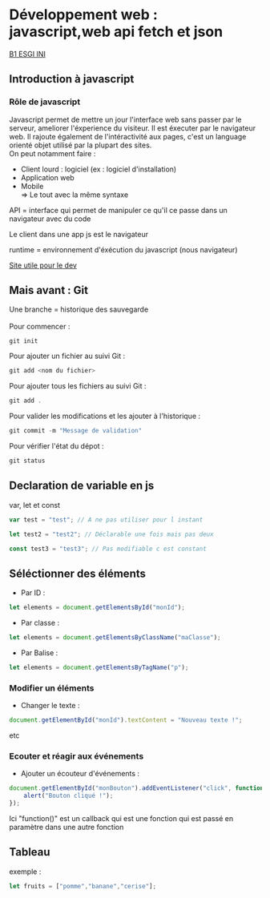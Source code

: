 # Développement web : javascript,web api fetch et json

<u>B1 ESGI INI</u>

## Introduction à javascript

### Rôle de javascript

Javascript permet de mettre un jour l'interface web sans passer par le serveur, ameliorer l'éxperience du visiteur. Il est éxecuter par le navigateur web. Il rajoute également de l'intéractivité aux pages, c'est un language orienté objet utilisé par la plupart des sites.<br>
On peut notamment faire :
- Client lourd : logiciel (ex : logiciel d'installation)
- Application web
- Mobile <br>
=> Le tout avec la même syntaxe

API  = interface qui permet de manipuler ce qu'il ce passe dans un navigateur avec du code

Le client dans une app js est le navigateur

runtime = environnement d'éxécution du javascript (nous navigateur)

<a href="https://developer.mozilla.org/fr/">Site utile pour le dev</a>

## Mais avant : Git
Une branche = historique des sauvegarde <br><br>
Pour commencer :
```
git init
```
Pour ajouter un fichier au suivi Git : 
```js
git add <nom du fichier>
```
Pour ajouter tous les fichiers au suivi Git :
```js
git add .
```
Pour valider les modifications et les ajouter à l'historique :
```js
git commit -m "Message de validation"
```
Pour vérifier l'état du dépot : 
```js
git status
```

## Declaration de variable en js

var, let et const
```js
var test = "test"; // A ne pas utiliser pour l instant
```

```js
let test2 = "test2"; // Déclarable une fois mais pas deux
```

```js
const test3 = "test3"; // Pas modifiable c est constant
```

## Séléctionner des éléments
- Par ID :
```js
let elements = document.getElementsById("monId");
```
- Par classe :
```js
let elements = document.getElementsByClassName("maClasse");
```
- Par Balise :
```js
let elements = document.getElementsByTagName("p");
```
### Modifier un éléments
- Changer le texte :
```js
document.getElementById("monId").textContent = "Nouveau texte !";
```
etc
### Ecouter et réagir aux événements
- Ajouter un écouteur d'événements :
```js
document.getElementById("monBouton").addEventListener("click", function () {
    alert("Bouton cliqué !");
});
```
Ici "function()" est un callback qui est une fonction qui est passé en paramètre dans une autre fonction

## Tableau
exemple :
```js
let fruits = ["pomme","banane","cerise"];
```

